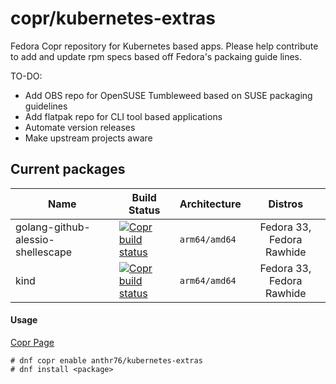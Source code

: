 # copr/kubernetes-extras

Fedora Copr repository for Kubernetes based apps. Please help contribute to add and update rpm specs based off Fedora's packaing guide lines.

TO-DO:
- Add OBS repo for OpenSUSE Tumbleweed based on SUSE packaging guidelines
- Add flatpak repo for CLI tool based applications
- Automate version releases
- Make upstream projects aware

## Current packages

| Name                                       | Build Status                                                                                                                                                                                                                                                                                    | Architecture      |                                                                                        Distros                                                                                               |
| ------------------------------------------ | ----------------------------------------------------------------------------------------------------------------------------------------------------------------------------------------------------------------------------------------------------------------------------------------------- | ------------------| :------------------------------------------------------------------------------------------------------------------------------------------------------------------------------------------: |
| golang-github-alessio-shellescape          | [![Copr build status](http://copr.fedorainfracloud.org/coprs/anthr76/kubernetes-extras/package/golang-github-alessio-shellescape/status_image/last_build.png?ts=1)](https://copr.fedorainfracloud.org/coprs/anthr76/kubernetes-extras/package/golang-github-alessio-shellescape/)                   | `arm64/amd64`     |                                                                                             Fedora 33, Fedora Rawhide                                                                        |
| kind                                       | [![Copr build status](http://copr.fedorainfracloud.org/coprs/anthr76/kubernetes-extras/package/kind/status_image/last_build.png?ts=1)](https://copr.fedorainfracloud.org/coprs/anthr76/kubernetes-extras/package/kind/)                                                                             | `arm64/amd64`     |                                                                                             Fedora 33, Fedora Rawhide                                                                        |

#### Usage

[Copr Page](https://copr.fedorainfracloud.org/coprs/anthr76/kubernetes-extras/)

```console
# dnf copr enable anthr76/kubernetes-extras
# dnf install <package>
```
